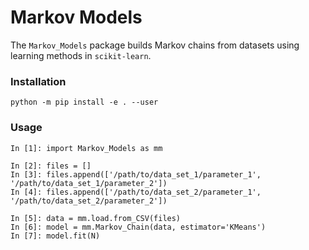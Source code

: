 # Markov Models

The `Markov_Models` package builds Markov chains from datasets using learning methods in `scikit-learn`. 

### Installation

    python -m pip install -e . --user

### Usage

    In [1]: import Markov_Models as mm

    In [2]: files = []
    In [3]: files.append(['/path/to/data_set_1/parameter_1', '/path/to/data_set_1/parameter_2'])
    In [4]: files.append(['/path/to/data_set_2/parameter_1', '/path/to/data_set_2/parameter_2'])

    In [5]: data = mm.load.from_CSV(files)
    In [6]: model = mm.Markov_Chain(data, estimator='KMeans')
    In [7]: model.fit(N)
